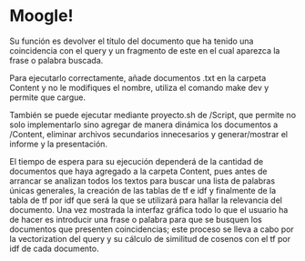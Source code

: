# Moogle!
Su función es devolver el título del documento que ha tenido una coincidencia con el query y un fragmento de este en el cual aparezca la frase o palabra buscada. 

Para ejecutarlo correctamente, añade documentos .txt en la carpeta Content y no le modifiques el nombre, utiliza el comando make dev y permite que cargue.

También se puede ejecutar mediante proyecto.sh de /Script, que permite no solo implementarlo sino agregar de manera dinámica los documentos a /Content, eliminar archivos secundarios innecesarios y generar/mostrar el informe y la presentación.

El tiempo de espera para su ejecución dependerá de la cantidad de documentos que haya agregado a la carpeta Content, pues antes de arrancar se analizan todos los textos para buscar una lista de palabras únicas generales, la creación de las tablas de tf e idf y finalmente de la tabla de tf por idf que será la que se utilizará para hallar la relevancia del documento. Una vez mostrada la interfaz gráfica todo lo que el usuario ha de hacer es introducir una frase o palabra para que se busquen los documentos que presenten coincidencias; este proceso se lleva a cabo por la vectorization del query y su cálculo de similitud de cosenos con el tf por idf de cada documento.